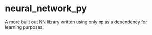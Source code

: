 # neural_network_py

A more built out NN library written using only np as a dependency for learning purposes.

